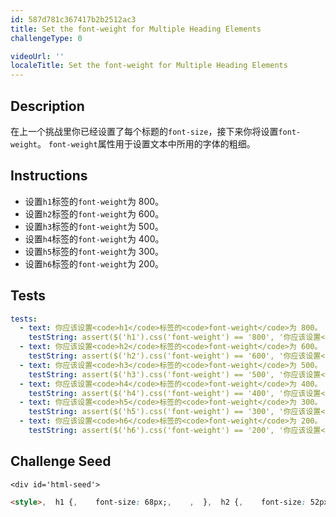 ```yaml
---
id: 587d781c367417b2b2512ac3
title: Set the font-weight for Multiple Heading Elements
challengeType: 0

videoUrl: ''
localeTitle: Set the font-weight for Multiple Heading Elements
---
```


## Description
<section id='description'>
在上一个挑战里你已经设置了每个标题的<code>font-size</code>，接下来你将设置<code>font-weight</code>。
<code>font-weight</code>属性用于设置文本中所用的字体的粗细。
</section>

## Instructions
<section id='instructions'>
<ul><li>设置<code>h1</code>标签的<code>font-weight</code>为 800。</li><li>设置<code>h2</code>标签的<code>font-weight</code>为 600。</li><li>设置<code>h3</code>标签的<code>font-weight</code>为 500。</li><li>设置<code>h4</code>标签的<code>font-weight</code>为 400。</li><li>设置<code>h5</code>标签的<code>font-weight</code>为 300。</li><li>设置<code>h6</code>标签的<code>font-weight</code>为 200。</li></ul>
</section>

## Tests
<section id='tests'>

```yml
tests:
  - text: 你应该设置<code>h1</code>标签的<code>font-weight</code>为 800。
    testString: assert($('h1').css('font-weight') == '800', '你应该设置<code>h1</code>标签的<code>font-weight</code>为 800。');
  - text: 你应该设置<code>h2</code>标签的<code>font-weight</code>为 600。
    testString: assert($('h2').css('font-weight') == '600', '你应该设置<code>h2</code>标签的<code>font-weight</code>为 600。');
  - text: 你应该设置<code>h3</code>标签的<code>font-weight</code>为 500。
    testString: assert($('h3').css('font-weight') == '500', '你应该设置<code>h3</code>标签的<code>font-weight</code>为 500。');
  - text: 你应该设置<code>h4</code>标签的<code>font-weight</code>为 400。
    testString: assert($('h4').css('font-weight') == '400', '你应该设置<code>h4</code>标签的<code>font-weight</code>为 400。');
  - text: 你应该设置<code>h5</code>标签的<code>font-weight</code>为 300。
    testString: assert($('h5').css('font-weight') == '300', '你应该设置<code>h5</code>标签的<code>font-weight</code>为 300。');
  - text: 你应该设置<code>h6</code>标签的<code>font-weight</code>为 200。
    testString: assert($('h6').css('font-weight') == '200', '你应该设置<code>h6</code>标签的<code>font-weight</code>为 200。');

```

</section>

## Challenge Seed
<section id='challengeSeed'>

    <div id='html-seed'>
```html
<style>,  h1 {,    font-size: 68px;,    ,  },  h2 {,    font-size: 52px;,    ,  },  h3 {,    font-size: 40px;,    ,  },  h4 {,    font-size: 32px;,    ,  },  h5 {,    font-size: 21px;,    ,  },  h6 {,    font-size: 14px;,    ,  },</style>,<h1>我是 h1 文字</h1>,<h2>我是 h2 文字</h2>,<h3>我是 h3 文字</h3>,<h4>我是 h4 文字</h4>,<h5>我是 h5 文字</h5>,<h6>我是 h6 文字</h6>
```





</div>





</section>

              
